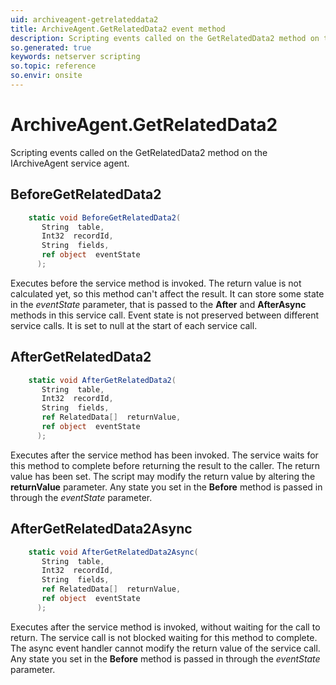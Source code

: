 ```yaml
---
uid: archiveagent-getrelateddata2
title: ArchiveAgent.GetRelatedData2 event method
description: Scripting events called on the GetRelatedData2 method on the ArchiveAgent service agent.
so.generated: true
keywords: netserver scripting
so.topic: reference
so.envir: onsite
---
```

# ArchiveAgent.GetRelatedData2

Scripting events called on the <see cref='M:IArchiveAgent.GetRelatedData2'>GetRelatedData2</see> method on the <see cref='IArchiveAgent'>IArchiveAgent</see>  service agent.

## BeforeGetRelatedData2
```cs
    static void BeforeGetRelatedData2(
       String  table,
       Int32  recordId,
       String  fields,
       ref object  eventState
      );
```
Executes before the service method is invoked.
The return value is not calculated yet, so this method can't affect the result.
It can store some state in the *eventState* parameter, that is passed to the **After** and **AfterAsync** methods in this service call.
Event state is not preserved between different service calls. It is set to null at the start of each service call.
## AfterGetRelatedData2
```cs
    static void AfterGetRelatedData2(
       String  table,
       Int32  recordId,
       String  fields,
       ref RelatedData[]  returnValue,
       ref object  eventState
      );
```
Executes after the service method has been invoked. The service waits for this method to complete before returning the result to the caller.
The return value has been set. The script may modify the return value by altering the **returnValue** parameter.
Any state you set in the **Before** method is passed in through the *eventState* parameter.
## AfterGetRelatedData2Async
```cs
    static void AfterGetRelatedData2Async(
       String  table,
       Int32  recordId,
       String  fields,
       ref RelatedData[]  returnValue,
       ref object  eventState
      );
```
Executes after the service method is invoked, without waiting for the call to return.
The service call is not blocked waiting for this method to complete.
The async event handler cannot modify the return value of the service call.
Any state you set in the **Before** method is passed in through the *eventState* parameter.

